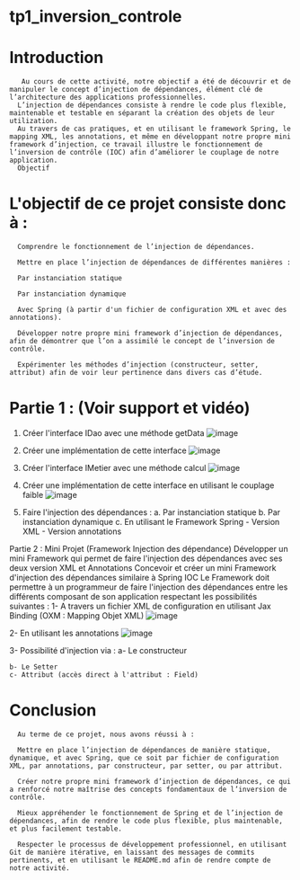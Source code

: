 # tp1_inversion_controle
# Introduction
       Au cours de cette activité, notre objectif a été de découvrir et de manipuler le concept d’injection de dépendances, élément clé de l’architecture des applications professionnelles.
      L’injection de dépendances consiste à rendre le code plus flexible, maintenable et testable en séparant la création des objets de leur utilization.
      Au travers de cas pratiques, et en utilisant le framework Spring, le mapping XML, les annotations, et même en développant notre propre mini framework d’injection, ce travail illustre le fonctionnement de l’inversion de contrôle (IOC) afin d’améliorer le couplage de notre application.
      Objectif
# L'objectif de ce projet consiste donc à :

      Comprendre le fonctionnement de l’injection de dépendances.
   
      Mettre en place l’injection de dépendances de différentes manières :
   
      Par instanciation statique
   
      Par instanciation dynamique
   
      Avec Spring (à partir d'un fichier de configuration XML et avec des annotations).
   
      Développer notre propre mini framework d’injection de dépendances, afin de démontrer que l’on a assimilé le concept de l’inversion de contrôle.
   
      Expérimenter les méthodes d’injection (constructeur, setter, attribut) afin de voir leur pertinence dans divers cas d’étude.
# Partie 1 : (Voir support et vidéo)
1. Créer l'interface IDao avec une méthode getData
   ![image](https://github.com/user-attachments/assets/4b57f08f-1ce0-415b-88c9-d0022afe0b6b)
3. Créer une implémentation de cette interface
      ![image](https://github.com/user-attachments/assets/96ef9118-0de9-47c0-bd17-9f0c97996f2f)
5. Créer l'interface IMetier avec une méthode calcul
   ![image](https://github.com/user-attachments/assets/100cfbd5-629b-4c7d-99dd-331fef3c831d)

7. Créer une implémentation de cette interface en utilisant le couplage faible
   ![image](https://github.com/user-attachments/assets/f6e3c855-dede-41fc-aa05-b27ddd96cb99)

9. Faire l'injection des dépendances :
     a. Par instanciation statique
     b. Par instanciation dynamique
     c. En utilisant le Framework Spring
          - Version XML
          - Version annotations

Partie 2 : Mini Projet (Framework Injection des dépendance)
Développer un mini Framework qui permet de faire l'injection des dépendances avec ses deux version XML et Annotations
Concevoir et créer un mini Framework d'injection des dépendances similaire à Spring IOC
Le Framework doit permettre à un programmeur de faire l'injection des dépendances entre les différents composant de son application respectant les possibilités suivantes : 
1- A travers un fichier XML de configuration en utilisant Jax Binding (OXM : Mapping Objet XML)
![image](https://github.com/user-attachments/assets/4fc83693-8a5c-4ef1-8a33-2bfe0203b357)

2- En utilisant les annotations
![image](https://github.com/user-attachments/assets/f2c4d668-966c-44f5-ba06-f473466c4531)

3- Possibilité d'injection via :
    a- Le constructeur
    
    b- Le Setter
    c- Attribut (accès direct à l'attribut : Field)
# Conclusion
      Au terme de ce projet, nous avons réussi à :
      
      Mettre en place l’injection de dépendances de manière statique, dynamique, et avec Spring, que ce soit par fichier de configuration XML, par annotations, par constructeur, par setter, ou par attribut.
      
      Créer notre propre mini framework d’injection de dépendances, ce qui a renforcé notre maîtrise des concepts fondamentaux de l’inversion de contrôle.
      
      Mieux appréhender le fonctionnement de Spring et de l’injection de dépendances, afin de rendre le code plus flexible, plus maintenable, et plus facilement testable.
      
      Respecter le processus de développement professionnel, en utilisant Git de manière itérative, en laissant des messages de commits pertinents, et en utilisant le README.md afin de rendre compte de notre activité.
         
      
      
